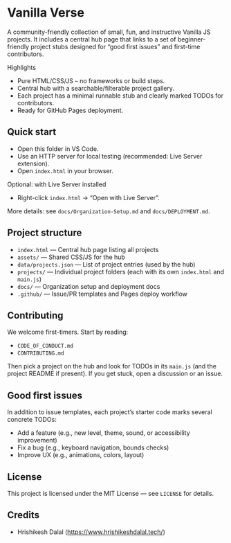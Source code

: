 # Vanilla Verse

A community-friendly collection of small, fun, and instructive Vanilla JS projects. It includes a central hub page that links to a set of beginner-friendly project stubs designed for “good first issues” and first-time contributors.

Highlights
- Pure HTML/CSS/JS – no frameworks or build steps.
- Central hub with a searchable/filterable project gallery.
- Each project has a minimal runnable stub and clearly marked TODOs for contributors.
- Ready for GitHub Pages deployment.

## Quick start

- Open this folder in VS Code.
- Use an HTTP server for local testing (recommended: Live Server extension).
- Open `index.html` in your browser.

Optional: with Live Server installed
- Right-click `index.html` → “Open with Live Server”.

More details: see `docs/Organization-Setup.md` and `docs/DEPLOYMENT.md`.

## Project structure

- `index.html` — Central hub page listing all projects
- `assets/` — Shared CSS/JS for the hub
- `data/projects.json` — List of project entries (used by the hub)
- `projects/` — Individual project folders (each with its own `index.html` and `main.js`)
- `docs/` — Organization setup and deployment docs
- `.github/` — Issue/PR templates and Pages deploy workflow

## Contributing

We welcome first-timers. Start by reading:
- `CODE_OF_CONDUCT.md`
- `CONTRIBUTING.md`

Then pick a project on the hub and look for TODOs in its `main.js` (and the project README if present). If you get stuck, open a discussion or an issue.

## Good first issues

In addition to issue templates, each project’s starter code marks several concrete TODOs:
- Add a feature (e.g., new level, theme, sound, or accessibility improvement)
- Fix a bug (e.g., keyboard navigation, bounds checks)
- Improve UX (e.g., animations, colors, layout)


## License

This project is licensed under the MIT License — see `LICENSE` for details.

## Credits
- Hrishikesh Dalal (https://www.hrishikeshdalal.tech/)
